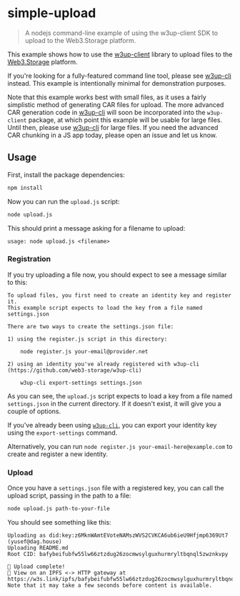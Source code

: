 # simple-upload

> A nodejs command-line example of using the w3up-client SDK to upload to the Web3.Storage platform.

This example shows how to use the [w3up-client](https://github.com/web3-storage/w3up-client) library to upload files to the [Web3.Storage](https://web3.storage) platform.

If you're looking for a fully-featured command line tool, please see [w3up-cli][] instead. This example is intentionally minimal for demonstration purposes.

Note that this example works best with small files, as it uses a fairly simplistic method of generating CAR files for upload. The more advanced CAR generation code in [w3up-cli][] will soon be incorporated into the `w3up-client` package, at which point this example will be usable for large files. Until then, please use [w3up-cli][] for large files. If you need the advanced CAR chunking in a JS app today, please open an issue and let us know.

## Usage

First, install the package dependencies:

```sh
npm install
```

Now you can run the `upload.js` script:

```sh
node upload.js
```

This should print a message asking for a filename to upload:

```
usage: node upload.js <filename>
```

### Registration

If you try uploading a file now, you should expect to see a message similar to this:

```
To upload files, you first need to create an identity key and register it.
This example script expects to load the key from a file named settings.json

There are two ways to create the settings.json file:

1) using the register.js script in this directory:

	node register.js your-email@provider.net

2) using an identity you've already registered with w3up-cli (https://github.com/web3-storage/w3up-cli)

	w3up-cli export-settings settings.json
```

As you can see, the `upload.js` script expects to load a key from a file named `settings.json` in the
current directory. If it doesn't exist, it will give you a couple of options.

If you've already been using [`w3up-cli`](https://github.com/web3-storage/w3up-cli), you can export your identity key using the `export-settings` command.

Alternatively, you can run `node register.js your-email-here@example.com` to create and register a new identity.

### Upload

Once you have a `settings.json` file with a registered key, you can call the upload script, passing in the path to a file:

```sh
node upload.js path-to-your-file
```

You should see something like this:

```
Uploading as did:key:z6MknWAmtEVoteNAMszWVS2CVKCA6ub6ieU9Hfjmp6369Ut7 (yusef@dag.house)
Uploading README.md
Root CID: bafybeifubfw55lw66ztzdug26zocmwsylguxhurmryltbqnql5zwznkvpy

🎉 Upload complete!
🔗 View on an IPFS <-> HTTP gateway at https://w3s.link/ipfs/bafybeifubfw55lw66ztzdug26zocmwsylguxhurmryltbqnql5zwznkvpy
Note that it may take a few seconds before content is available.
```

[w3up-cli]: https://github.com/web3-storage/w3up-cli
